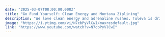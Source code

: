 ```yaml
---
date: "2025-03-07T00:00:00.000Z"
title: "Go Fund Yourself: Clean Energy and Montana Ziplining"
description: "We love clean energy and adrenaline rushes. Tuleva is driving the clean energy revolution with sustainable, eco-friendly materials, while Flathead Ziplines delivers epic thrills with some of the fastest zip lines near Glacier National Park."
image: "https://i.ytimg.com/vi/N7cbPyVlCwI/maxresdefault.jpg"
link: "https://www.youtube.com/watch?v=N7cbPyVlCwI"
---
```

